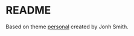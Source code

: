 # README

Based on theme [personal](https://panossakkos.github.io/personal-jekyll-theme/)
created by Jonh Smith.
